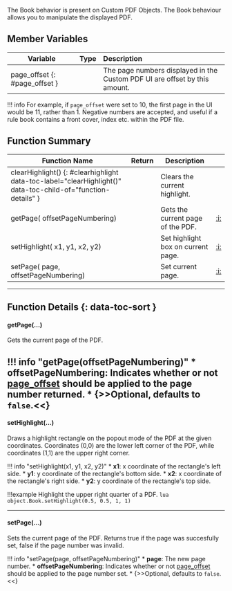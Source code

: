 The Book behavior is present on Custom PDF Objects. The Book behaviour allows you to manipulate the displayed PDF.

## Member Variables

Variable | Type | Description
-- | -- | :--
page_offset {: #page_offset } | [<span class="tag int"></span>](../types.md) | The page numbers displayed in the Custom PDF UI are offset by this amount.

!!! info
    For example, if `page_offset` were set to 10, the first page in the UI would be 11, rather than 1. Negative numbers are accepted, and useful if a rule book contains a front cover, index etc. within the PDF file.

## Function Summary

Function Name | Return | Description  | &nbsp;
-- | -- | -- | --
clearHighlight() {: #clearhighlight data-toc-label="clearHighlight()" data-toc-child-of="function-details" } | [<span class="ret boo"></span>](../types.md) | Clears the current highlight.
getPage([<span class="tag boo"></span>](../types.md) offsetPageNumbering)  | [<span class="ret int"></span>](../types.md) | Gets the current page of the PDF. | [:i:](#getpage)
setHighlight([<span class="tag flo"></span>](../types.md) x1, [<span class="tag flo"></span>](../types.md) y1, [<span class="tag flo"></span>](../types.md) x2, [<span class="tag flo"></span>](../types.md) y2) | [<span class="ret boo"></span>](../types.md) | Set highlight box on current page.| [:i:](#sethighlight)
setPage([<span class="tag int"></span>](../types.md) page, [<span class="tag boo"></span>](../types.md) offsetPageNumbering) | [<span class="ret boo"></span>](../types.md) | Set current page.| [:i:](#setpage)

---

## Function Details {: data-toc-sort }

#### getPage(...)

[<span class="ret int"></span>](../types.md) Gets the current page of the PDF.

!!! info "getPage(offsetPageNumbering)"
	  * [<span class="tag boo"></span>](../types.md) **offsetPageNumbering**: Indicates whether or not [page_offset](#page_offset) should be applied to the page number returned.
        * {>>Optional, defaults to `false`.<<}
---

#### setHighlight(...)

[<span class="ret boo"></span>](../types.md) Draws a highlight rectangle on the popout mode of the PDF at the given coordinates. Coordinates (0,0) are the lower left corner of the PDF, while coordinates (1,1) are the upper right corner.

!!! info "setHighlight(x1, y1, x2, y2)"
    * [<span class="tag flo"></span>](../types.md) **x1**: x coordinate of the rectangle's left side.
    * [<span class="tag flo"></span>](../types.md) **y1**: y coordinate of the rectangle's bottom side.
    * [<span class="tag flo"></span>](../types.md) **x2**: x coordinate of the rectangle's right side.
    * [<span class="tag flo"></span>](../types.md) **y2**: y coordinate of the rectangle's top side.

!!!example
    Highlight the upper right quarter of a PDF.
    ```lua
    object.Book.setHighlight(0.5, 0.5, 1, 1)
    ```

---

#### setPage(...)

[<span class="ret boo"></span>](../types.md) Sets the current page of the PDF. Returns true if the page was succesfully set, false if the page number was invalid.

!!! info "setPage(page, offsetPageNumbering)"
    * [<span class="tag int"></span>](../types.md) **page**: The new page number.
    * [<span class="tag boo"></span>](../types.md) **offsetPageNumbering**: Indicates whether or not [page_offset](#page_offset) should be applied to the page number set.
        * {>>Optional, defaults to `false`.<<}
